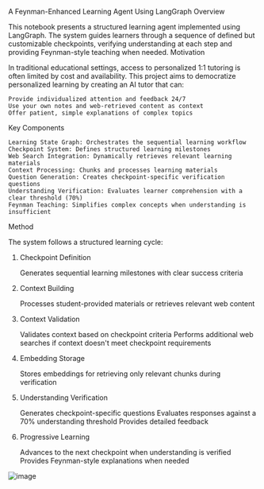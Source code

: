 A Feynman-Enhanced Learning Agent Using LangGraph
Overview

This notebook presents a structured learning agent implemented using LangGraph. The system guides learners through a sequence of defined but customizable checkpoints, verifying understanding at each step and providing Feynman-style teaching when needed.
Motivation

In traditional educational settings, access to personalized 1:1 tutoring is often limited by cost and availability. This project aims to democratize personalized learning by creating an AI tutor that can:

    Provide individualized attention and feedback 24/7
    Use your own notes and web-retrieved content as context
    Offer patient, simple explanations of complex topics

Key Components

    Learning State Graph: Orchestrates the sequential learning workflow
    Checkpoint System: Defines structured learning milestones
    Web Search Integration: Dynamically retrieves relevant learning materials
    Context Processing: Chunks and processes learning materials
    Question Generation: Creates checkpoint-specific verification questions
    Understanding Verification: Evaluates learner comprehension with a clear threshold (70%)
    Feynman Teaching: Simplifies complex concepts when understanding is insufficient

Method

The system follows a structured learning cycle:
1. Checkpoint Definition

    Generates sequential learning milestones with clear success criteria

2. Context Building

    Processes student-provided materials or retrieves relevant web content

3. Context Validation

    Validates context based on checkpoint criteria
    Performs additional web searches if context doesn't meet checkpoint requirements

4. Embedding Storage

    Stores embeddings for retrieving only relevant chunks during verification

5. Understanding Verification

    Generates checkpoint-specific questions
    Evaluates responses against a 70% understanding threshold
    Provides detailed feedback

6. Progressive Learning

    Advances to the next checkpoint when understanding is verified
    Provides Feynman-style explanations when needed


![image](https://github.com/user-attachments/assets/0e3c6df1-de70-4231-989f-34ac11d83e2d)
